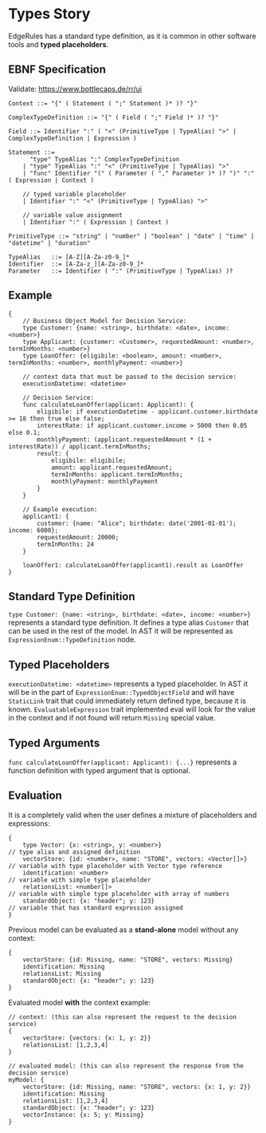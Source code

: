 # Types Story

EdgeRules has a standard type definition, as it is common in other software tools
and **typed placeholders**.

## EBNF Specification

Validate: https://www.bottlecaps.de/rr/ui

```ebnf
Context ::= "{" ( Statement ( ";" Statement )* )? "}"

ComplexTypeDefinition ::= "{" ( Field ( ";" Field )* )? "}"

Field ::= Identifier ":" ( "<" (PrimitiveType | TypeAlias) ">" | ComplexTypeDefinition | Expression )

Statement ::=
      "type" TypeAlias ":" ComplexTypeDefinition
    | "type" TypeAlias ":" "<" (PrimitiveType | TypeAlias) ">"
    | "func" Identifier "(" ( Parameter ( "," Parameter )* )? ")" ":" ( Expression | Context )
    
    // typed variable placeholder 
    | Identifier ":" "<" (PrimitiveType | TypeAlias) ">"
    
    // variable value assignment
    | Identifier ":" ( Expression | Context )

PrimitiveType ::= "string" | "number" | "boolean" | "date" | "time" | "datetime" | "duration"

TypeAlias   ::= [A-Z][A-Za-z0-9_]*
Identifier  ::= [A-Za-z_][A-Za-z0-9_]*
Parameter   ::= Identifier ( ":" (PrimitiveType | TypeAlias) )?
```

## Example

```edgerules
{
    // Business Object Model for Decision Service:
    type Customer: {name: <string>, birthdate: <date>, income: <number>}
    type Applicant: {customer: <Customer>, requestedAmount: <number>, termInMonths: <number>}
    type LoanOffer: {eligibile: <boolean>, amount: <number>, termInMonths: <number>, monthlyPayment: <number>}

    // context data that must be passed to the decision service:
    executionDatetime: <datetime>

    // Decision Service:
    func calculateLoanOffer(applicant: Applicant): {
        eligibile: if executionDatetime - applicant.customer.birthdate >= 18 then true else false;
        interestRate: if applicant.customer.income > 5000 then 0.05 else 0.1;
        monthlyPayment: (applicant.requestedAmount * (1 + interestRate)) / applicant.termInMonths;
        result: {
            eligibile: eligibile;
            amount: applicant.requestedAmount;
            termInMonths: applicant.termInMonths;
            monthlyPayment: monthlyPayment
        }
    }

    // Example execution:
    applicant1: {
        customer: {name: "Alice"; birthdate: date('2001-01-01'); income: 6000};
        requestedAmount: 20000;
        termInMonths: 24
    }

    loanOffer1: calculateLoanOffer(applicant1).result as LoanOffer
}
```

## Standard Type Definition

`type Customer: {name: <string>, birthdate: <date>, income: <number>}` 
represents a standard type definition. It defines a type alias `Customer` that can be used in the rest of the model.
In AST it will be represented as `ExpressionEnum::TypeDefinition` node.

## Typed Placeholders

`executionDatetime: <datetime>`
represents a typed placeholder. 
In AST it will be in the part of `ExpressionEnum::TypedObjectField` and will have `StaticLink` trait that could
immediately return defined type, because it is known.
`EvaluatableExpression` trait implemented eval will look for the value in the context and if not found will return `Missing` special value.

## Typed Arguments

`func calculateLoanOffer(applicant: Applicant): {...}`
represents a function definition with typed argument that is optional.

## Evaluation

It is a completely valid when the user defines a mixture of placeholders and expressions:

```edgerules
{
    type Vector: {x: <string>, y: <number>}                          // type alias and assigned definition
    vectorStore: {id: <number>, name: "STORE", vectors: <Vector[]>}  // variable with type placeholder with Vector type reference
    identification: <number>                                         // variable with simple type placeholder
    relationsList: <number[]>                                        // variable with simple type placeholder with array of numbers
    standardObject: {x: "header"; y: 123}                            // variable that has standard expression assigned
}
```

Previous model can be evaluated as a **stand-alone** model without any context:

```edgerules
{
    vectorStore: {id: Missing, name: "STORE", vectors: Missing}
    identification: Missing
    relationsList: Missing
    standardObject: {x: "header"; y: 123}
}
```

Evaluated model **with** the context example:

```edgerules
// context: (this can also represent the request to the decision service)
{
    vectorStore: {vectors: {x: 1, y: 2}}
    relationsList: [1,2,3,4]
}
```
```edgerules
// evaluated model: (this can also represent the response from the decision service)
myModel: {
    vectorStore: {id: Missing, name: "STORE", vectors: {x: 1, y: 2}}
    identification: Missing
    relationsList: [1,2,3,4]
    standardObject: {x: "header"; y: 123}
    vectorInstance: {x: 5; y: Missing}
}
```
